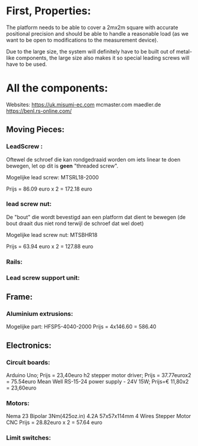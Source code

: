 # First, Properties:

The platform needs to be able to cover a 2mx2m square with accurate positional precision and should
be able to handle a reasonable load (as we want to be open to modifications to the measurement device).

Due to the large size, the system will definitely have to be built out of metal-like components,
the large size also makes it so special leading screws will have to be used. 

# All the components:
Websites: 
https://uk.misumi-ec.com
mcmaster.com
maedler.de
https://benl.rs-online.com/

## Moving Pieces:
### LeadScrew :
Oftewel de schroef die kan rondgedraaid worden om iets linear te doen bewegen, let op dit is **geen** "threaded screw".

Mogelijke lead screw: MTSRL18-2000

Prijs = 86.09 euro x 2 = 172.18 euro

### lead screw nut:
De "bout" die wordt bevestigd aan een platform dat dient te bewegen (de bout draait dus niet rond terwijl de schroef dat wel doet)

Mogelijke lead screw nut: MTSBHR18 

Prijs = 63.94 euro x 2 = 127.88 euro

### Rails:

### Lead screw support unit:

## Frame:

### Aluminium extrusions:

Mogelijke part: HFSP5-4040-2000
Prijs = 4x146.60 = 586.40

## Electronics:

### Circuit boards:

Arduino Uno; Prijs = 23,40euro
h2 stepper motor driver; Prijs = 37.77eurox2 = 75.54euro
Mean Well RS-15-24 power supply - 24V 15W; Prijs=€ 11,80x2 = 23,60euro

### Motors:

Nema 23 Bipolar 3Nm(425oz.in) 4.2A 57x57x114mm 4 Wires Stepper Motor CNC
Prijs = 28.82euro x 2 = 57.64 euro 

### Limit switches:

